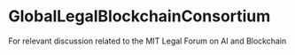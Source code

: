 # GlobalLegalBlockchainConsortium
For relevant discussion related to the MIT Legal Forum on AI and Blockchain
